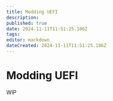 ```yaml
---
title: Modding UEFI
description:
published: true
date: 2024-11-11T11:51:25.186Z
tags:
editor: markdown
dateCreated: 2024-11-11T11:51:25.186Z
---
```


# Modding UEFI

WIP